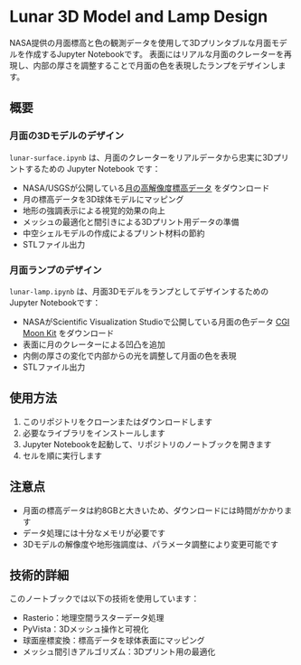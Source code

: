 # Lunar 3D Model and Lamp Design

NASA提供の月面標高と色の観測データを使用して3Dプリンタブルな月面モデルを作成するJupyter Notebookです。
表面にはリアルな月面のクレーターを再現し、内部の厚さを調整することで月面の色を表現したランプをデザインします。

## 概要
### 月面の3Dモデルのデザイン

`lunar-surface.ipynb` は、月面のクレーターをリアルデータから忠実に3Dプリントするための Jupyter Notebook です：

- NASA/USGSが公開している[月の高解像度標高データ](https://astrogeology.usgs.gov/search/map/moon_lro_lola_dem_118m) をダウンロード
- 月の標高データを3D球体モデルにマッピング
- 地形の強調表示による視覚的効果の向上
- メッシュの最適化と間引きによる3Dプリント用データの準備
- 中空シェルモデルの作成によるプリント材料の節約
- STLファイル出力

### 月面ランプのデザイン

`lunar-lamp.ipynb` は、月面3DモデルをランプとしてデザインするためのJupyter Notebookです：

- NASAがScientific Visualization Studioで公開している月面の色データ [CGI Moon Kit](https://svs.gsfc.nasa.gov/4720/) をダウンロード
- 表面に月のクレーターによる凹凸を追加
- 内側の厚さの変化で内部からの光を調整して月面の色を表現
- STLファイル出力

## 使用方法

1. このリポジトリをクローンまたはダウンロードします
2. 必要なライブラリをインストールします
3. Jupyter Notebookを起動して、リポジトリのノートブックを開きます
4. セルを順に実行します

## 注意点

- 月面の標高データは約8GBと大きいため、ダウンロードには時間がかかります
- データ処理には十分なメモリが必要です
- 3Dモデルの解像度や地形強調度は、パラメータ調整により変更可能です

## 技術的詳細

このノートブックでは以下の技術を使用しています：

- Rasterio：地理空間ラスターデータ処理
- PyVista：3Dメッシュ操作と可視化
- 球面座標変換：標高データを球体表面にマッピング
- メッシュ間引きアルゴリズム：3Dプリント用の最適化
